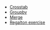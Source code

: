 
* [Crosstab](https://lisds.github.io/textbook/useful-pandas/crosstab)
* [Groupby](https://lisds.github.io/textbook/useful-pandas/groupby)
* [Merge](https://lisds.github.io/textbook/useful-pandas/merge)
* [Regalton exercise](https://ds.lis.2i2c.cloud/hub/user-redirect/git-pull?repo=https%3A//github.com/lisds/regalton&subPath=regalton.ipynb)
